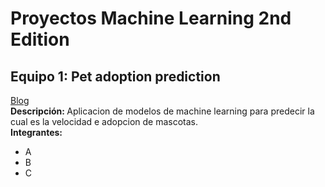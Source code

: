 # Proyectos Machine Learning 2nd Edition
## Equipo 1: Pet adoption prediction
[Blog](https://medium.com/saturdays-ai/adopci%C3%B3n-de-mascotas-utilizando-ia-para-determinar-la-adopci%C3%B3n-55860f7de068)
<br>
<b>Descripción: </b>Aplicacion de modelos de machine learning para predecir la cual es la velocidad e adopcion de mascotas.
<br>
<b>Integrantes:</b>
<ul>
<li>A</li>
<li>B</li>
<li>C</li>
</ul>